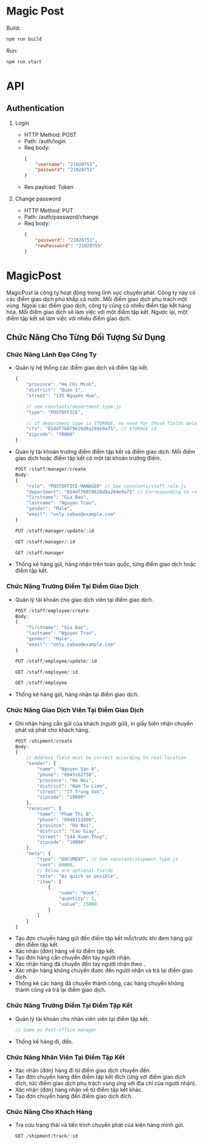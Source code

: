 # Magic Post
Build:
```bash
npm run build
```
Run:
```bash
npm run start
```
# API
## Authentication
1. Login

    - HTTP Method: POST
    - Path: /auth/login
    - Req body:
        ```json
        {
            "username": "21020751",
            "password": "21020751"
        }
        ```
    - Res payload: Token

2. Change password

    - HTTP Method: PUT
    - Path: /auth/password/change
    - Req body:
        ```json
        {
            "password": "21020751",
            "newPassword": "21020755"
        }
        ```

# MagicPost

MagicPost là công ty hoạt động trong lĩnh vực chuyển phát. Công ty này có các điểm giao dịch phủ khắp cả nước. Mỗi điểm giao dịch phụ trách một vùng. Ngoài các điểm giao dịch, công ty cũng có nhiều điểm tập kết hàng hóa. Mỗi điểm giao dịch sẽ làm việc với một điểm tập kết. Ngược lại, một điểm tập kết sẽ làm việc với nhiều điểm giao dịch.

## Chức Năng Cho Từng Đối Tượng Sử Dụng

### Chức Năng Lãnh Đạo Công Ty
- Quản lý hệ thống các điểm giao dịch và điểm tập kết.
    ```js
    {
        "province": "Ho Chi Minh",
        "district": "Quan 1",
        "street": "135 Nguyen Hue",

        // see constants/department.type.js
        "type": "POSTOFFICE",

        // if department type is STORAGE, no need for these fields below
        "cfs": "654df7b079626d8a284e9a75", // STORAGE id
        "zipcode": "70000"
    }
    ```
- Quản lý tài khoản trưởng điểm điểm tập kết và điểm giao dịch. Mỗi điểm giao dịch hoặc điểm tập kết có một tài khoản trưởng điểm.
    ```js
    POST /staff/manager/create
    Body:
    {
        "role": "POSTOFFICE-MANAGER" // See constants/staff.role.js
        "department": "654df7b079626d8a284e9a75" // Corresponding to role
        "firstname": "Gia Bao",
        "lastname": "Nguyen Tran",
        "gender": "Male",
        "email": "only.zabao@example.com"
    }
    ```
    ```js
    PUT /staff/manager/update/:id
    ```
    ```js
    GET /staff/manager/:id
    ```
    ```js
    GET /staff/manager
    ```

- Thống kê hàng gửi, hàng nhận trên toàn quốc, từng điểm giao dịch hoặc điểm tập kết.

### Chức Năng Trưởng Điểm Tại Điểm Giao Dịch
- Quản lý tài khoản cho giao dịch viên tại điểm giao dịch.
    ```js
    POST /staff/employee/create
    Body:
    {     
        "firstname": "Gia Bao",
        "lastname": "Nguyen Tran",
        "gender": "Male",
        "email": "only.zabao@example.com"
    }
    ```
    ```js
    PUT /staff/employee/update/:id
    ```
    ```js
    GET /staff/employee/:id
    ```
    ```js
    GET /staff/employee
    ```

- Thống kê hàng gửi, hàng nhận tại điểm giao dịch.

### Chức Năng Giao Dịch Viên Tại Điểm Giao Dịch
- Ghi nhận hàng cần gửi của khách (người gửi), in giấy biên nhận chuyển phát và phát cho khách hàng.
    ```js
    POST /shipment/create
    Body:
    {
        // Address field must be correct according to real location
        "sender": {
            "name": "Nguyen Van A",
            "phone": "0945162758",
            "province": "Ha Noi",
            "district": "Nam Tu Liem",
            "street": "17 Trung Van",
            "zipcode": "10000"
        },
        "receiver": {
            "name": "Pham Thi B",
            "phone": "0948153486",
            "province": "Ha Noi",
            "district": "Cau Giay",
            "street": "144 Xuan Thuy",
            "zipcode": "10000"
        },
        "meta": {
            "type": "DOCUMENT", // See constant/shipment.type.js
            "cost": 60000,
            // Below are optional fields
            "note": "As quick as posible",
            "item": [
                {
                    "name": "book",
                    "quantity": 1,
                    "value": 15000
                }
            ]
        }
    }

    ```
- Tạo đơn chuyển hàng gửi đến điểm tập kết mỗi/trước khi đem hàng gửi đến điểm tập kết.
- Xác nhận (đơn) hàng về từ điểm tập kết.
- Tạo đơn hàng cần chuyển đến tay người nhận.
- Xác nhận hàng đã chuyển đến tay người nhận theo .
- Xác nhận hàng không chuyển được đến người nhận và trả lại điểm giao dịch.
- Thống kê các hàng đã chuyển thành công, các hàng chuyển không thành công và trả lại điểm giao dịch.

### Chức Năng Trưởng Điểm Tại Điểm Tập Kết
- Quản lý tài khoản cho nhân viên viên tại điểm tập kết.
    ```js
    // Same as Post-office manager
    ```

- Thống kê hàng đi, đến.

### Chức Năng Nhân Viên Tại Điểm Tập Kết
- Xác nhận (đơn) hàng đi từ điểm giao dịch chuyển đến.
- Tạo đơn chuyển hàng đến điểm tập kết đích (ứng với điểm giao dịch đích, tức điểm giao dịch phụ trách vùng ứng với địa chỉ của người nhận).
- Xác nhận (đơn) hàng nhận về từ điểm tập kết khác.
- Tạo đơn chuyển hàng đến điểm giao dịch đích.

### Chức Năng Cho Khách Hàng
- Tra cứu trạng thái và tiến trình chuyển phát của kiện hàng mình gửi.
    ```js
    GET /shipment/track/:id
    ```